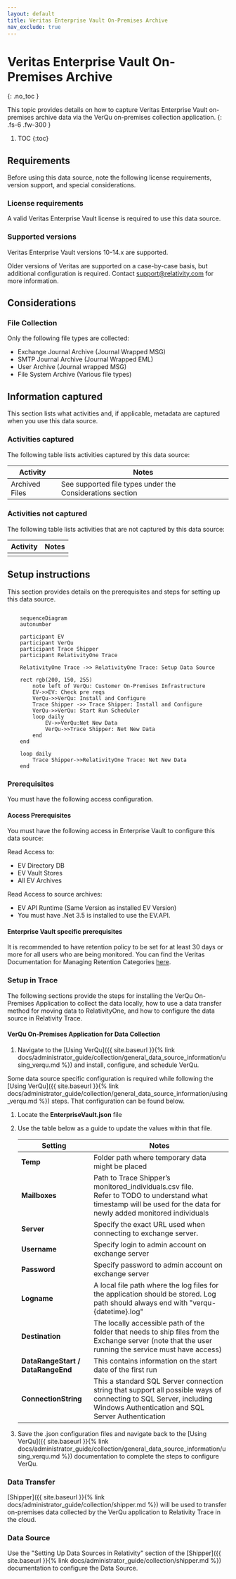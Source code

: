 ```yaml
---
layout: default
title: Veritas Enterprise Vault On-Premises Archive
nav_exclude: true
---
```


# Veritas Enterprise Vault On-Premises Archive
{: .no_toc }

This topic provides details on how to capture Veritas Enterprise Vault on-premises archive data via the VerQu on-premises collection application.
{: .fs-6 .fw-300 }

1. TOC
{:toc}

## Requirements

Before using this data source, note the following license requirements, version support, and special considerations.

### License requirements

A valid Veritas Enterprise Vault license is required to use this data source. 

### Supported versions

Veritas Enterprise Vault versions 10-14.x are supported. 

Older versions of Veritas are supported on a case-by-case basis, but additional configuration is required. Contact [support@relativity.com](mailto:support@relativity.com) for more information.

## Considerations

### File Collection
Only the following file types are collected:
- Exchange Journal Archive (Journal Wrapped MSG)
- SMTP Journal Archive (Journal Wrapped EML)
- User Archive (Journal wrapped MSG)
- File System Archive (Various file types)

## Information captured

This section lists what activities and, if applicable, metadata are captured when you use this data source.

### Activities captured

The following table lists activities captured by this data source:

| Activity | Notes |
| -------- | ----- |
|  Archived Files      |   See supported file types under the Considerations section    |


### Activities not captured

The following table lists activities that are not captured by this data source:

| Activity | Notes |
| -------- | ----- |
|          |       |


## Setup instructions

This section provides details on the prerequisites and steps for setting up this data source.

```mermaid

    sequenceDiagram
    autonumber

    participant EV
    participant VerQu
    participant Trace Shipper
    participant RelativityOne Trace

    RelativityOne Trace ->> RelativityOne Trace: Setup Data Source

    rect rgb(200, 150, 255)
        note left of VerQu: Customer On-Premises Infrastructure
        EV->>EV: Check pre reqs
        VerQu->>VerQu: Install and Configure
        Trace Shipper ->> Trace Shipper: Install and Configure
        VerQu->>VerQu: Start Run Scheduler
        loop daily
            EV->>VerQu:Net New Data
            VerQu->>Trace Shipper: Net New Data
        end
    end
   
    loop daily
        Trace Shipper->>RelativityOne Trace: Net New Data
    end

```

### Prerequisites

You must have the following access configuration.

#### Access Prerequisites
You must have the following access in Enterprise Vault to configure this data source:

Read Access to:
- EV Directory DB 
- EV Vault Stores 
- All EV Archives 

Read Access to source archives:
- EV API Runtime (Same Version as installed EV Version) 
- You must have .Net 3.5 is installed to use the EV.API.


#### Enterprise Vault specific prerequisites

It is recommended to have retention policy to be set for at least 30 days or more for all users who are being monitored. You can find the Veritas Documentation for Managing Retention Categories [here](https://www.veritas.com/content/support/en_US/doc/122376360-127396844-0/v122376051-127396844). 

### Setup in Trace

The following sections provide the steps for installing the VerQu On-Premises Application to collect the data locally, how to use a data transfer method for moving data to RelativityOne, and how to configure the data source in Relativity Trace.

#### VerQu On-Premises Application for Data Collection

1. Navigate to the [Using VerQu]({{ site.baseurl }}{% link docs/administrator_guide/collection/general_data_source_information/using_verqu.md %}) and install, configure, and schedule VerQu.

Some data source specific configuration is required while following the [Using VerQu]({{ site.baseurl }}{% link docs/administrator_guide/collection/general_data_source_information/using_verqu.md %}) steps. That configuration can be found below.


1. Locate the **EnterpriseVault.json** file

1. Use the table below as a guide to update the values within that file.

      | Setting                           | Notes                                                        |
      | --------------------------------- | ------------------------------------------------------------ |
      | **Temp**                          | Folder path where temporary data might be placed             |
      | **Mailboxes**                     | Path to Trace Shipper’s monitored_individuals.csv file. <br />Refer to TODO  to understand what timestamp will be used for the data for newly added monitored individuals |
      | **Server**                        | Specify the exact URL used when connecting to exchange server. |
      | **Username**                      | Specify login to admin account on exchange server            |
      | **Password**                      | Specify password to admin account on exchange server         |
      | **Logname**                       | A local file path where the log files for the application should be stored. Log path should always end with "verqu-{datetime}.log" |
      | **Destination**                   | The locally accessible path of the folder that needs to ship files from the Exchange server (note that the user running the service must have access) |
      | **DataRangeStart / DataRangeEnd** | This contains information on the start date of the first run |
      | **ConnectionString**              | This a standard SQL Server connection string that support all possible ways of connecting to SQL Server, including Windows Authentication and SQL Server Authentication |

1. Save the .json configuration files and navigate back to the [Using VerQu]({{ site.baseurl }}{% link docs/administrator_guide/collection/general_data_source_information/using_verqu.md %}) documentation to complete the steps to configure VerQu.

### Data Transfer

[Shipper]({{ site.baseurl }}{% link docs/administrator_guide/collection/shipper.md %}) will be used to transfer on-premises data collected by the VerQu application to Relativity Trace in the cloud.

### Data Source

Use the "Setting Up Data Sources in Relativity" section of the [Shipper]({{ site.baseurl }}{% link docs/administrator_guide/collection/shipper.md %}) documentation to configure the Data Source.
